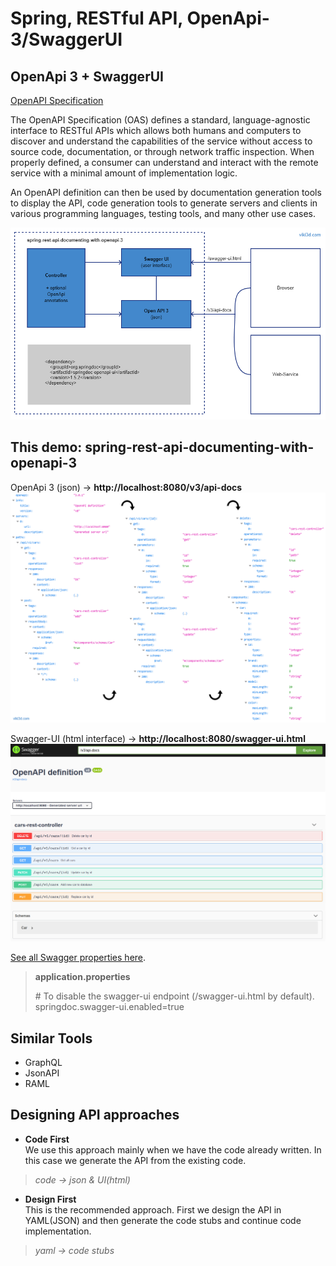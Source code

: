 # Spring, RESTful API, OpenApi-3/SwaggerUI

## OpenApi 3 + SwaggerUI

[OpenAPI Specification](https://swagger.io/specification/)  

The OpenAPI Specification (OAS) defines a standard, language-agnostic interface to RESTful APIs which allows both humans and computers to discover and understand the capabilities of the service without access to source code, documentation, or through network traffic inspection. When properly defined, a consumer can understand and interact with the remote service with a minimal amount of implementation logic.  

An OpenAPI definition can then be used by documentation generation tools to display the API, code generation tools to generate servers and clients in various programming languages, testing tools, and many other use cases.  

![spring-rest-api-documenting-with-openapi-3-1.png](spring-rest-api-documenting-with-openapi-3-1.png?id=1)

## This demo: spring-rest-api-documenting-with-openapi-3

OpenApi 3 (json) &rarr; **http://localhost:8080/v3/api-docs**  
![spring-rest-api-documenting-with-openapi-3-2.png](spring-rest-api-documenting-with-openapi-3-2.png?id=1)

Swagger-UI (html interface) &rarr; **http://localhost:8080/swagger-ui.html**  
![spring-rest-api-documenting-with-openapi-3-3.png](spring-rest-api-documenting-with-openapi-3-3.png?id=1)

[See all Swagger properties here](https://springdoc.org/#swagger-ui-properties).
> **application.properties**  
>  
>  \# To disable the swagger-ui endpoint (/swagger-ui.html by default).  
>  springdoc.swagger-ui.enabled=true

## Similar Tools
* GraphQL
* JsonAPI
* RAML

## Designing API approaches
* **Code First**  
We use this approach mainly when we have the code already written. In this case we generate the API from the existing code.  
>  _code &rarr; json & UI(html)_  
* **Design First**  
This is the recommended approach. First we design the API in YAML(JSON) and then generate the code stubs and continue code implementation.  
>  _yaml &rarr; code stubs_  



